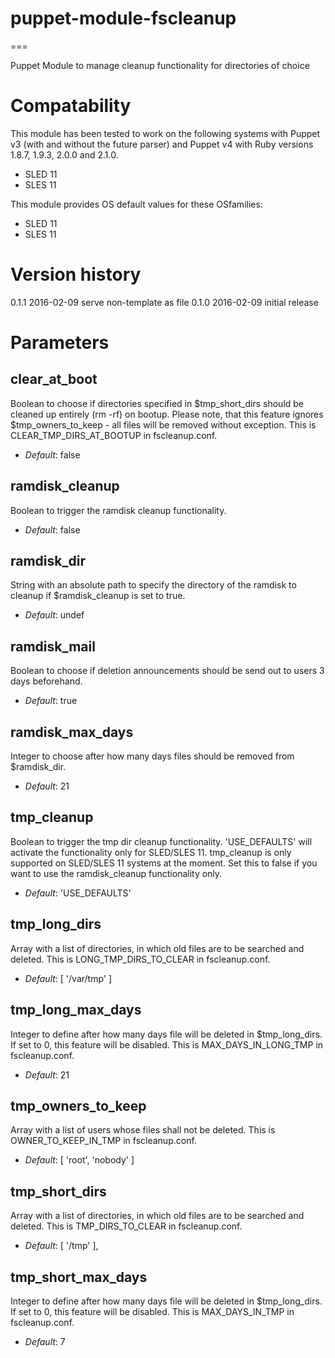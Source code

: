 # puppet-module-fscleanup #
===

Puppet Module to manage cleanup functionality for directories of choice

# Compatability #

This module has been tested to work on the following systems with Puppet v3
(with and without the future parser) and Puppet v4 with Ruby versions 1.8.7,
1.9.3, 2.0.0 and 2.1.0.

 * SLED 11
 * SLES 11


This module provides OS default values for these OSfamilies:

 * SLED 11
 * SLES 11

# Version history #
0.1.1 2016-02-09 serve non-template as file
0.1.0 2016-02-09 initial release


# Parameters #

clear_at_boot
-------------
Boolean to choose if directories specified in $tmp_short_dirs should be cleaned up entirely (rm -rf) on bootup.
Please note, that this feature ignores $tmp_owners_to_keep - all files will be removed without exception.
This is CLEAR_TMP_DIRS_AT_BOOTUP in fscleanup.conf.

- *Default*: false


ramdisk_cleanup
---------------
Boolean to trigger the ramdisk cleanup functionality.

- *Default*: false


ramdisk_dir
-----------
String with an absolute path to specify the directory of the ramdisk to cleanup if $ramdisk_cleanup is set to true.

- *Default*: undef


ramdisk_mail
------------
Boolean to choose if deletion announcements should be send out to users 3 days beforehand.

- *Default*: true


ramdisk_max_days
----------------
Integer to choose after how many days files should be removed from $ramdisk_dir.

- *Default*: 21


tmp_cleanup
-----------
Boolean to trigger the tmp dir cleanup functionality. 'USE_DEFAULTS' will activate the functionality only for SLED/SLES 11.
tmp_cleanup is only supported on SLED/SLES 11 systems at the moment. Set this to false if you want to use the ramdisk_cleanup functionality only.

- *Default*: 'USE_DEFAULTS'


tmp_long_dirs
-------------
Array with a list of directories, in which old files are to be searched and deleted.
This is LONG_TMP_DIRS_TO_CLEAR in fscleanup.conf.

- *Default*: [ '/var/tmp' ]


tmp_long_max_days
-----------------
Integer to define after how many days file will be deleted in $tmp_long_dirs. If set to 0, this feature will be disabled.
This is MAX_DAYS_IN_LONG_TMP in fscleanup.conf.

- *Default*: 21


tmp_owners_to_keep
------------------
Array with a list of users whose files shall not be deleted.
This is OWNER_TO_KEEP_IN_TMP in fscleanup.conf.

- *Default*: [ 'root', 'nobody' ]


tmp_short_dirs
--------------
Array with a list of directories, in which old files are to be searched and deleted.
This is TMP_DIRS_TO_CLEAR in fscleanup.conf.

- *Default*: [ '/tmp' ],


tmp_short_max_days
------------------
Integer to define after how many days file will be deleted in $tmp_long_dirs. If set to 0, this feature will be disabled.
This is MAX_DAYS_IN_TMP in fscleanup.conf.

- *Default*: 7
